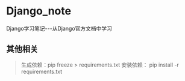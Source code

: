 # Django_note
Django学习笔记---从Django官方文档中学习

## 其他相关

>生成依赖：pip freeze > requirements.txt
安装依赖： pip install -r requirements.txt

